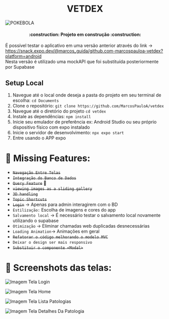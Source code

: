 <h1 align="center"> VETDEX </h1>

![POKEBOLA](https://img2.cgtrader.com/items/2122494/9e4519c70d/pokeball-3d-model-obj-mtl-fbx-blend.jpg)

<h4 align="center"> 
    :construction:  Projeto em construção  :construction:
</h4>

É possível testar o aplicativo em uma versão anterior através do link -> https://snack.expo.dev/@marcos_guida/github.com-marcospauloa-vetdex?platform=android<br/> Nesta versão é utilizado uma mockAPI que foi substituída posteriormente por Supabase<br/>

## Setup Local
1. Navegue até o local onde deseja a pasta do projeto em seu terminal de escolha: `cd Documents`
2. Clone o repositório: `git clone https://github.com/MarcosPauloA/vetdex`
3. Navegue até o diretório do projeto `cd vetdex`
4. Instale as dependências: `npm install`
5. Inicie seu emulador de preferência ex: Android Studio ou seu próprio dispositivo físico com expo instalado
6. Inicie o servidor de desenvolvimento: `npx expo start`
7. Entre usando o APP expo

# :hammer: Missing Features:

- ~~`Navegação Entre Telas`~~ 
- ~~`Integração do Banco de Dados`~~
- ~~`Query Feature`~~ :mag_right:
- ~~`viewing images as a sliding gallery`~~
- ~~`3D handling`~~
- ~~`Topic Shortcuts`~~
- ~~`Login`~~ -> Apenas para admin interagirem com o BD
- `Estilização:` Escolha de imagens e cores do app 
- `Salvamento local` -> É necessário testar o salvamento local novamente utilizando o supabase
- `Otimização` -> Eliminar chamadas web duplicadas desnecessárias
- `Loading Animation`-> Animações em geral
- ~~`Refatorar o código melhorando o modelo MVC`~~
- `Deixar o design ser mais responsivo`
- ~~`Substituir o componente <Modal>`~~

# :iphone: Screenshots das telas:

![Imagem Tela Login](https://github.com/MarcosPauloA/vetdex/blob/6c1448cf1a32b7d32d39f408685e3287881217d3/screenshots/loginImage.jpeg)

![Imagem Tela Home](https://github.com/MarcosPauloA/vetdex/blob/6c1448cf1a32b7d32d39f408685e3287881217d3/screenshots/homeImage.jpeg)

![Imagem Tela Lista Patologias](https://github.com/MarcosPauloA/vetdex/blob/6c1448cf1a32b7d32d39f408685e3287881217d3/screenshots/listaPatologiaImage.jpeg)

![Imagem Tela Detalhes Da Patologia](https://github.com/MarcosPauloA/vetdex/blob/6c1448cf1a32b7d32d39f408685e3287881217d3/screenshots/patologiaImage.jpeg)